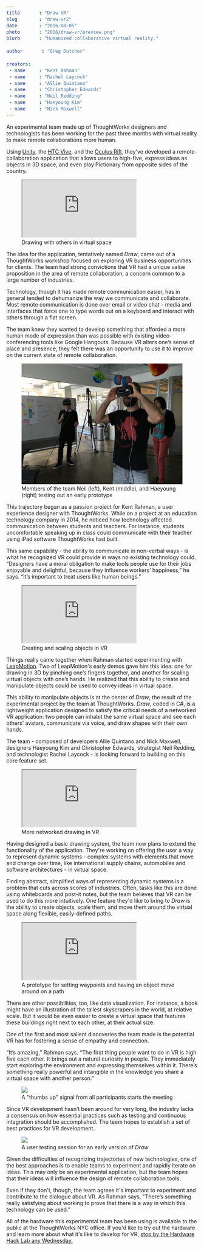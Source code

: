```yaml
---
title       : "Draw VR"
slug        : "draw-vr2"
date 		: "2016-08-05"
photo       : "2016/draw-vr/preview.png"
blurb       : "Humanized collaborative virtual reality."

author       : "Greg Dutcher"

creators:
 - name     : "Kent Rahman"
 - name     : "Rachel Laycock"
 - name     : "Allie Quintano"
 - name     : "Christopher Edwards"
 - name     : "Neil Redding"
 - name     : "Haeyoung Kim"
 - name     : "Nick Maxwell"
---
```


An experimental team made up of ThoughtWorks designers and technologists has been working for the past three months with virtual reality to make remote collaborations more human.

Using <a target="_blank" rel="noopener noreferrer" href="https://unity3d.com/">Unity</a>, the <a target="_blank" rel="noopener noreferrer" href="http://www.htcvive.com/us/">HTC Vive</a>, and the <a target="_blank" rel="noopener noreferrer" href="https://www3.oculus.com/en-us/rift/">Oculus Rift</a>, they’ve developed a remote-collaboration application that allows users to high-five, express ideas as objects in 3D space, and even play Pictionary from opposite sides of the country.

<figure class="video ratio-50">
	<iframe src="https://www.youtube.com/embed/l2zb8I0J93Q" allowfullscreen></iframe>
	<figcaption>Drawing with others in virtual space</figcaption>
</figure>

The idea for the application, tentatively named <i>Draw</i>, came out of a ThoughtWorks workshop focused on exploring VR business opportunities for clients.  The team had strong convictions that VR had a unique value proposition in the area of remote collaboration, a concern common to a large number of industries.

Technology, though it has made remote communication easier, has in general tended to dehumanize the way we communicate and collaborate.  Most remote communication is done over email or video chat - media and interfaces that force one to type words out on a keyboard and interact with others through a flat screen.

The team knew they wanted to develop something that afforded a more human mode of expression than was possible with existing video-conferencing tools like Google Hangouts.  Because VR alters one’s sense of place and presence, they felt there was an opportunity to use it to improve on the current state of remote collaboration.

<figure>
	<img src="/images/projects/2016/draw-vr/team.jpg">
	<figcaption>Members of the team Neil (left), Kent (middle), and Haeyoung (right) testing out an early prototype</figcaption>
</figure>

This trajectory began as a passion project for Kent Rahman, a user experience designer with ThoughtWorks.  While on a project at an education technology company in 2014, he noticed how technology affected communication between students and teachers.  For instance, students uncomfortable speaking up in class could communicate with their teacher using iPad software ThoughtWorks had built.

This same capability - the ability to communicate in non-verbal ways - is what he recognized VR could provide in ways no existing technology could.  “Designers have a moral obligation to make tools people use for their jobs enjoyable and delightful, because they influence workers’ happiness,” he says.  “It’s important to treat users like human beings.”

<figure class="video ratio-50">
	<iframe src="https://www.youtube.com/embed/SiR9Tehn6Qg" allowfullscreen></iframe>
	<figcaption>Creating and scaling objects in VR</figcaption>
</figure>

Things really came together when Rahman started experimenting with <a target="_blank" rel="noopener noreferrer" href="https://www.leapmotion.com/">LeapMotion</a>.  Two of LeapMotion's early demos gave him this idea: one for drawing in 3D by pinching one’s fingers together, and another for scaling virtual objects with one’s hands.  He realized that this ability to create and manipulate objects could be used to convey ideas in virtual space.

This ability to manipulate objects is at the center of <i>Draw</i>, the result of the experimental project by the team at ThoughtWorks.  <i>Draw</i>, coded in C#, is a lightweight application designed to satisfy the critical needs of a networked VR application: two people can inhabit the same virtual space and see each others’ avatars, communicate via voice, and draw shapes with their own hands.

The team - composed of developers Allie Quintano and Nick Maxwell, designers Haeyoung Kim and Christopher Edwards, strategist Neil Redding, and technologist Rachel Laycock - is looking forward to building on this core feature set.

<figure class="video ratio-50">
	<iframe src="https://www.youtube.com/embed/dAlAMhXhDiE" allowfullscreen></iframe>
	<figcaption>More networked drawing in VR</figcaption>
</figure>

Having designed a basic drawing system, the team now plans to extend the functionality of the application.  They're working on offering the user a way to represent dynamic systems - complex systems with elements that move and change over time, like international supply chains, automobiles and software architectures - in virtual space.

Finding abstract, simplified ways of representing dynamic systems is a problem that cuts across scores of industries.  Often, tasks like this are done using whiteboards and post-it notes, but the team believes that VR can be used to do this more intuitively.  One feature they'd like to bring to <i>Draw</i> is the ability to create objects, scale them, and move them around the virtual space along flexible, easily-defined paths. 

<figure class="video ratio-50">
	<iframe src="https://www.youtube.com/embed/7xylV1QfE08" allowfullscreen></iframe>
	<figcaption>A prototype for setting waypoints and having an object move around on a path</figcaption>
</figure>

There are other possibilities, too, like data visualization.  For instance, a book might have an illustration of the tallest skyscrapers in the world, at relative scale.  But it would be even easier to create a virtual space that features these buildings right next to each other, at their actual size.

One of the first and most salient discoveries the team made is the potential VR has for fostering a sense of empathy and connection.

“It’s amazing,” Rahman says.  “The first thing people want to do in VR is high five each other.  It brings out a natural curiosity in people.  They immediately start exploring the environment and expressing themselves within it.  There’s something really powerful and intangible in the knowledge you share a virtual space with another person.”

<figure>
	<img src="/images/projects/2016/draw-vr/thumbsup.png">
	<figcaption>A "thumbs up" signal from all participants starts the meeting</figcaption>
</figure>

Since VR development hasn’t been around for very long, the industry lacks a consensus on how essential practices such as testing and continuous integration should be accomplished. The team hopes to establish a set of best practices for VR development.

<figure>
	<img src="/images/projects/2016/draw-vr/hand-out.jpg">
	<figcaption>A user testing session for an early version of <i>Draw</i></figcaption>
</figure>

Given the difficulties of recognizing trajectories of new technologies, one of the best approaches is to enable teams to experiment and rapidly iterate on ideas.  This may only be an experimental application, but the team hopes that their ideas will influence the design of remote collaboration tools.

Even if they don't, though, the team agrees it's important to experiment and contribute to the dialogue about VR. As Rahman says, "There’s something really satisfying about working to prove that there is a way in which this technology can be used.”

All of the hardware this experimental team has been using is available to the public at the ThoughtWorks NYC office.  If you'd like to try out the hardware and learn more about what it's like to develop for VR, <a target="_blank" rel="noopener noreferrer" href="https://hardwarehacklab.io/join/">stop by the Hardware Hack Lab any Wednesday.</a>
